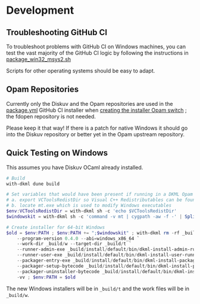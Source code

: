# Development

## Troubleshooting GitHub CI

To troubleshoot problems with GitHub CI on Windows machines, you can test the
vast majority of the GitHub CI logic by following the instructions in
[package_win32_msys2.sh](.github/workflows/scripts/localdev/package_win32_msys2.sh)

Scripts for other operating systems should be easy to adapt.

## Opam Repositories

Currently only the Diskuv and the Opam repositories are used in the
[package.yml](.github/workflows/package.yml) GitHub CI installer
when [creating the installer Opam switch](.github/workflows/scripts/all_create_installer_opam_switch.sh)
; the fdopen repository is not needed.

Please keep it that way! If there is a patch for native Windows it should go
into the Diskuv repository or better yet in the Opam upstream repository.

## Quick Testing on Windows

This assumes you have Diskuv OCaml already installed.

```powershell
# Build
with-dkml dune build

# Set variables that would have been present if running in a DKML Opam switch
# a. export VCToolsRedistDir so Visual C++ Redistributables can be found
# b. locate mt.exe which is used to modify Windows executables
$env:VCToolsRedistDir = with-dkml sh -c 'echo $VCToolsRedistDir'
$windowskit = with-dkml sh -c 'command -v mt | cygpath -aw -f -' | Split-Path

# Create installer for 64-bit Windows
$old = $env:PATH ; $env:PATH += ";$windowskit" ; with-dkml rm -rf _build/t _build/w ; with-dkml install -d _build/t _build/w ; _build/install/default/bin/dkml-install-create-installers.exe `
    --program-version 0.4.0 --abi=windows_x86_64 `
    --work-dir _build/w --target-dir _build/t `
    --runner-admin-exe _build/install/default/bin/dkml-install-admin-runner.exe `
    --runner-user-exe _build/install/default/bin/dkml-install-user-runner.exe `
    --packager-entry-exe _build/install/default/bin/dkml-install-package-entry.exe `
    --packager-setup-bytecode _build/install/default/bin/dkml-install-package-setup.bc.exe `
    --packager-uninstaller-bytecode _build/install/default/bin/dkml-install-package-uninstaller.bc.exe `
    -vv ; $env:PATH = $old
```

The new Windows installers will be in `_build/t` and the work files will be in `_build/w`.
